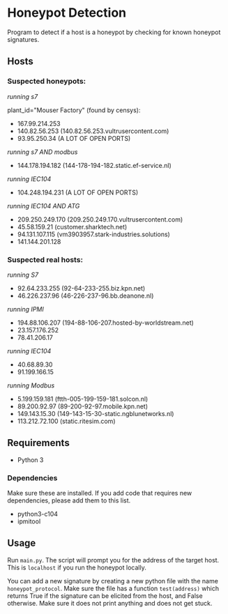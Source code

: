 # Honeypot Detection

Program to detect if a host is a honeypot by checking for known honeypot signatures.

## Hosts
### Suspected honeypots:

*running s7*

plant_id="Mouser Factory" (found by censys):
- 167.99.214.253
- 140.82.56.253 (140.82.56.253.vultrusercontent.com) 
- 93.95.250.34 (A LOT OF OPEN PORTS)

*running s7 AND modbus*

- 144.178.194.182 (144-178-194-182.static.ef-service.nl) 

*running IEC104*
- 104.248.194.231 (A LOT OF OPEN PORTS)

*running IEC104 AND ATG*
- 209.250.249.170 (209.250.249.170.vultrusercontent.com) 
- 45.58.159.21 (customer.sharktech.net) 
- 94.131.107.115 (vm3903957.stark-industries.solutions)
- 141.144.201.128


### Suspected real hosts:

*running S7*

- 92.64.233.255 (92-64-233-255.biz.kpn.net) 
- 46.226.237.96 (46-226-237-96.bb.deanone.nl) 

*running IPMI*

- 194.88.106.207 (194-88-106-207.hosted-by-worldstream.net)
- 23.157.176.252
- 78.41.206.17

*running IEC104*
- 40.68.89.30
- 91.199.166.15

*running Modbus*
- 5.199.159.181 (ftth-005-199-159-181.solcon.nl) 
- 89.200.92.97 (89-200-92-97.mobile.kpn.net) 
- 149.143.15.30 (149-143-15-30-static.ngblunetworks.nl) 
- 113.212.72.100 (static.ritesim.com) 

## Requirements

- Python 3

### Dependencies

Make sure these are installed. If you add code that requires new dependencies, please add them to this list. 

- python3-c104
- ipmitool 



## Usage

Run `main.py`. The script will prompt you for the address of the target host. This is `localhost` if you run the honeypot locally.

You can add a new signature by creating a new python file with the name `honeypot_protocol`. Make sure the file has a function `test(address)` which returns True if the signature can be elicited from the host, and False otherwise. Make sure it does not print anything and does not get stuck.
